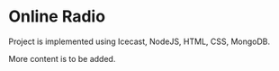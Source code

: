# Online Radio

Project is implemented using Icecast, NodeJS, HTML, CSS, MongoDB.

More content is to be added.